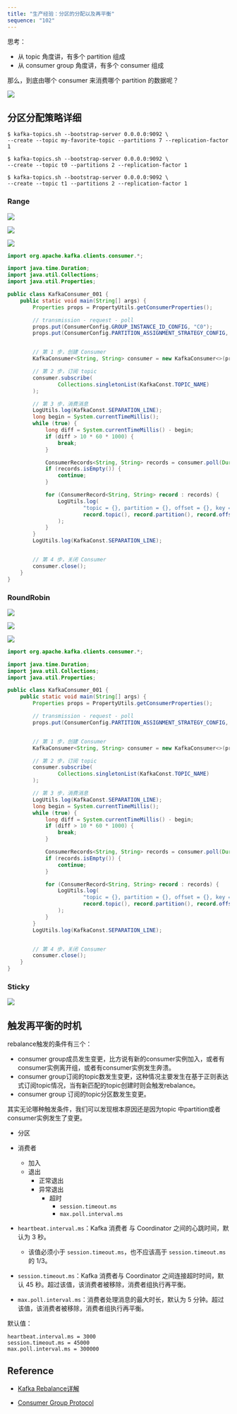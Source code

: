 ```yaml
---
title: "生产经验：分区的分配以及再平衡"
sequence: "102"
---
```


思考：

- 从 topic 角度讲，有多个 partition 组成
- 从 consumer group 角度讲，有多个 consumer 组成

那么，到底由哪个 consumer 来消费哪个 partition 的数据呢？




![](/assets/images/kafka/consumer/consumer-partition-assignment-strategy.png)

## 分区分配策略详细

```text
$ kafka-topics.sh --bootstrap-server 0.0.0.0:9092 \
--create --topic my-favorite-topic --partitions 7 --replication-factor 1
```

```text
$ kafka-topics.sh --bootstrap-server 0.0.0.0:9092 \
--create --topic t0 --partitions 2 --replication-factor 1

$ kafka-topics.sh --bootstrap-server 0.0.0.0:9092 \
--create --topic t1 --partitions 2 --replication-factor 1
```

### Range

![](/assets/images/kafka/consumer/kafka-consumer-partition-assign-strategy-range.png)



![](/assets/images/kafka/consumer/kafka-consumer-partition-assign-strategy-range-002.png)

![](/assets/images/kafka/consumer/kafka-consumer-partition-assign-strategy-range-003.png)

```java
import org.apache.kafka.clients.consumer.*;

import java.time.Duration;
import java.util.Collections;
import java.util.Properties;

public class KafkaConsumer_001 {
    public static void main(String[] args) {
        Properties props = PropertyUtils.getConsumerProperties();

        // transmission - request - poll
        props.put(ConsumerConfig.GROUP_INSTANCE_ID_CONFIG, "C0");
        props.put(ConsumerConfig.PARTITION_ASSIGNMENT_STRATEGY_CONFIG, RoundRobinAssignor.class.getName());


        // 第 1 步，创建 Consumer
        KafkaConsumer<String, String> consumer = new KafkaConsumer<>(props);

        // 第 2 步，订阅 topic
        consumer.subscribe(
                Collections.singletonList(KafkaConst.TOPIC_NAME)
        );

        // 第 3 步，消费消息
        LogUtils.log(KafkaConst.SEPARATION_LINE);
        long begin = System.currentTimeMillis();
        while (true) {
            long diff = System.currentTimeMillis() - begin;
            if (diff > 10 * 60 * 1000) {
                break;
            }

            ConsumerRecords<String, String> records = consumer.poll(Duration.ofSeconds(5));
            if (records.isEmpty()) {
                continue;
            }

            for (ConsumerRecord<String, String> record : records) {
                LogUtils.log(
                        "topic = {}, partition = {}, offset = {}, key = {}, value = {}",
                        record.topic(), record.partition(), record.offset(), record.key(), record.value()
                );
            }
        }
        LogUtils.log(KafkaConst.SEPARATION_LINE);


        // 第 4 步，关闭 Consumer
        consumer.close();
    }
}
```

### RoundRobin

![](/assets/images/kafka/consumer/kafka-consumer-partition-assign-strategy-round-robin.png)

![](/assets/images/kafka/consumer/kafka-consumer-partition-assign-strategy-round-robin-002.png)

![](/assets/images/kafka/consumer/kafka-consumer-partition-assign-strategy-round-robin-003.png)

```java
import org.apache.kafka.clients.consumer.*;

import java.time.Duration;
import java.util.Collections;
import java.util.Properties;

public class KafkaConsumer_001 {
    public static void main(String[] args) {
        Properties props = PropertyUtils.getConsumerProperties();

        // transmission - request - poll
        props.put(ConsumerConfig.PARTITION_ASSIGNMENT_STRATEGY_CONFIG, RoundRobinAssignor.class.getName());


        // 第 1 步，创建 Consumer
        KafkaConsumer<String, String> consumer = new KafkaConsumer<>(props);

        // 第 2 步，订阅 topic
        consumer.subscribe(
                Collections.singletonList(KafkaConst.TOPIC_NAME)
        );

        // 第 3 步，消费消息
        LogUtils.log(KafkaConst.SEPARATION_LINE);
        long begin = System.currentTimeMillis();
        while (true) {
            long diff = System.currentTimeMillis() - begin;
            if (diff > 10 * 60 * 1000) {
                break;
            }

            ConsumerRecords<String, String> records = consumer.poll(Duration.ofSeconds(5));
            if (records.isEmpty()) {
                continue;
            }

            for (ConsumerRecord<String, String> record : records) {
                LogUtils.log(
                        "topic = {}, partition = {}, offset = {}, key = {}, value = {}",
                        record.topic(), record.partition(), record.offset(), record.key(), record.value()
                );
            }
        }
        LogUtils.log(KafkaConst.SEPARATION_LINE);


        // 第 4 步，关闭 Consumer
        consumer.close();
    }
}
```

### Sticky

![](/assets/images/kafka/consumer/kafka-consumer-partition-assign-strategy-sticky.png)


## 触发再平衡的时机

rebalance触发的条件有三个：

- consumer group成员发生变更，比方说有新的consumer实例加入，或者有consumer实例离开组，或者有consumer实例发生奔溃。
- consumer group订阅的topic数发生变更，这种情况主要发生在基于正则表达式订阅topic情况，当有新匹配的topic创建时则会触发rebalance。
- consumer group 订阅的topic分区数发生变更。

其实无论哪种触发条件，我们可以发现根本原因还是因为topic 中partition或者consumer实例发生了变更。


- 分区
- 消费者
    - 加入
    - 退出
        - 正常退出
        - 异常退出
            - 超时
                - `session.timeout.ms`
                - `max.poll.interval.ms`

- `heartbeat.interval.ms`：Kafka 消费者 与 Coordinator 之间的心跳时间，默认为 3 秒。
    - 该值必须小于 `session.timeout.ms`，也不应该高于 `session.timeout.ms` 的 1/3。
- `session.timeout.ms`：Kafka 消费者与 Coordinator 之间连接超时时间，默认 45 秒。超过该值，该消费者被移除，消费者组执行再平衡。
- `max.poll.interval.ms`：消费者处理消息的最大时长，默认为 5 分钟。超过该值，该消费者被移除，消费者组执行再平衡。

默认值：

```text
heartbeat.interval.ms = 3000
session.timeout.ms = 45000
max.poll.interval.ms = 300000
```

## Reference

- [Kafka Rebalance详解](https://blog.csdn.net/qq_35901141/article/details/115710558)

- [Consumer Group Protocol](https://developer.confluent.io/courses/architecture/consumer-group-protocol/)
